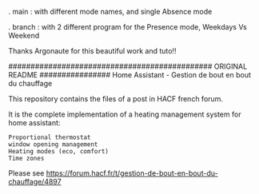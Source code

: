 . main : with different mode names, and single Absence mode

. branch : with 2 different program for the Presence mode, Weekdays Vs Weekend

Thanks Argonaute for this beautiful work and tuto!!

############################################## ORIGINAL README ################
Home Assistant - Gestion de bout en bout du chauffage

This repository contains the files of a post in HACF french forum.

It is the complete implementation of a heating management system for home assistant:

    Proportional thermostat
    window opening management
    Heating modes (eco, comfort)
    Time zones

Please see https://forum.hacf.fr/t/gestion-de-bout-en-bout-du-chauffage/4897

